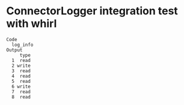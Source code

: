 # ConnectorLogger integration test with whirl

    Code
      log_info
    Output
         type
      1  read
      2 write
      3  read
      4  read
      5  read
      6 write
      7  read
      8  read

